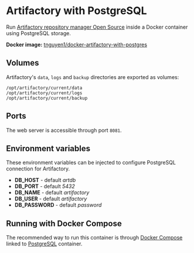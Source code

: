 # Artifactory with PostgreSQL

Run [Artifactory repository manager Open Source](https://www.jfrog.com/open-source/) inside a Docker container using PostgreSQL storage.

**Docker image:** [tnguyen1/docker-artifactory-with-postgres](https://registry.hub.docker.com/u/tnguyen1/docker-artifactory-with-postgres/)

## Volumes
Artifactory's `data`, `logs` and `backup` directories are exported as volumes:

    /opt/artifactory/current/data
    /opt/artifactory/current/logs
    /opt/artifactory/current/backup

## Ports
The web server is accessible through port `8081`.

## Environment variables

These environment variables can be injected to configure PostgreSQL connection for Artifactory.

- **DB_HOST** - default _artdb_
- **DB_PORT** - default _5432_
- **DB_NAME** - default _artifactory_
- **DB_USER** - default _artifactory_
- **DB_PASSWORD** - default _password_

## Running with Docker Compose

The recommended way to run this container is through [Docker Compose](https://docs.docker.com/compose/) linked to [PostgreSQL](https://registry.hub.docker.com/_/postgres/) container.

